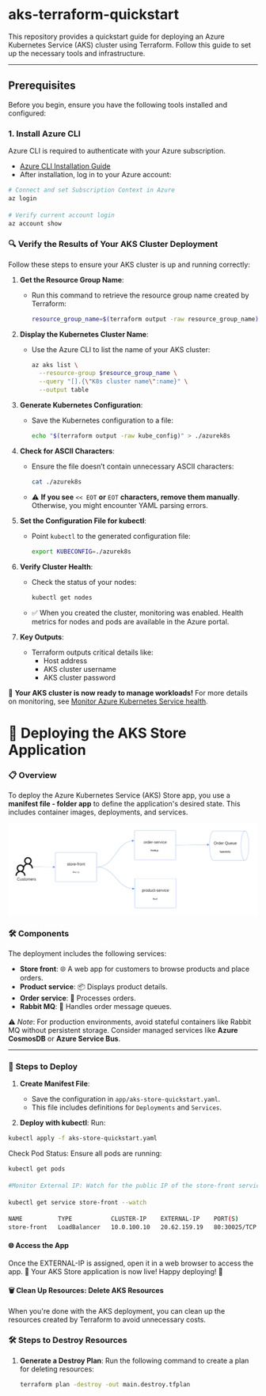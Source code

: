# aks-terraform-quickstart

This repository provides a quickstart guide for deploying an Azure Kubernetes Service (AKS) cluster using Terraform. Follow this guide to set up the necessary tools and infrastructure.

---

## Prerequisites

Before you begin, ensure you have the following tools installed and configured:

### 1. Install **Azure CLI**
Azure CLI is required to authenticate with your Azure subscription.

- [Azure CLI Installation Guide](https://learn.microsoft.com/en-us/cli/azure/install-azure-cli)
- After installation, log in to your Azure account:

```bash
# Connect and set Subscription Context in Azure
az login

# Verify current account login
az account show
```


### 🔍 Verify the Results of Your AKS Cluster Deployment

Follow these steps to ensure your AKS cluster is up and running correctly:

1. **Get the Resource Group Name**:
   - Run this command to retrieve the resource group name created by Terraform:
     ```bash
     resource_group_name=$(terraform output -raw resource_group_name)
     ```

2. **Display the Kubernetes Cluster Name**:
   - Use the Azure CLI to list the name of your AKS cluster:
     ```bash
     az aks list \
       --resource-group $resource_group_name \
       --query "[].{\"K8s cluster name\":name}" \
       --output table
     ```

3. **Generate Kubernetes Configuration**:
   - Save the Kubernetes configuration to a file:
     ```bash
     echo "$(terraform output -raw kube_config)" > ./azurek8s
     ```

4. **Check for ASCII Characters**:
   - Ensure the file doesn’t contain unnecessary ASCII characters:
     ```bash
     cat ./azurek8s
     ```
   - ⚠️ **If you see** `<< EOT` **or** `EOT` **characters, remove them manually**. Otherwise, you might encounter YAML parsing errors.

5. **Set the Configuration File for kubectl**:
   - Point `kubectl` to the generated configuration file:
     ```bash
     export KUBECONFIG=./azurek8s
     ```

6. **Verify Cluster Health**:
   - Check the status of your nodes:
     ```bash
     kubectl get nodes
     ```
   - ✅ When you created the cluster, monitoring was enabled. Health metrics for nodes and pods are available in the Azure portal.

7. **Key Outputs**:
   - Terraform outputs critical details like:
     - Host address
     - AKS cluster username
     - AKS cluster password

🎉 **Your AKS cluster is now ready to manage workloads!** For more details on monitoring, see [Monitor Azure Kubernetes Service health](https://learn.microsoft.com/azure/aks/monitor-health).

# 🚀 Deploying the AKS Store Application

### 📋 **Overview**
To deploy the Azure Kubernetes Service (AKS) Store app, you use a **manifest file - folder app** to define the application's desired state. This includes container images, deployments, and services.

![image app](image.png)

### 🛠️ **Components**
The deployment includes the following services:
- **Store front**: 🌐 A web app for customers to browse products and place orders.
- **Product service**: 📦 Displays product details.
- **Order service**: 🛒 Processes orders.
- **Rabbit MQ**: 📨 Handles order message queues.

⚠️ *Note*: For production environments, avoid stateful containers like Rabbit MQ without persistent storage. Consider managed services like **Azure CosmosDB** or **Azure Service Bus**.

---

### 📂 **Steps to Deploy**
1. **Create Manifest File**:
   - Save the configuration in `app/aks-store-quickstart.yaml`.
   - This file includes definitions for `Deployments` and `Services`.

2. **Deploy with kubectl**:
Run:
```bash
kubectl apply -f aks-store-quickstart.yaml
```

Check Pod Status: Ensure all pods are running:

```bash
kubectl get pods

#Monitor External IP: Watch for the public IP of the store-front service:

kubectl get service store-front --watch

NAME          TYPE           CLUSTER-IP    EXTERNAL-IP    PORT(S)        AGE
store-front   LoadBalancer   10.0.100.10   20.62.159.19   80:30025/TCP   4h5m
```

#### 🌐 Access the App
Once the EXTERNAL-IP is assigned, open it in a web browser to access the app.
🎉 Your AKS Store application is now live! Happy deploying! 🚀


#### 🗑️ Clean Up Resources: Delete AKS Resources

When you're done with the AKS deployment, you can clean up the resources created by Terraform to avoid unnecessary costs.

### 🛠️ **Steps to Destroy Resources**
1. **Generate a Destroy Plan**:
   Run the following command to create a plan for deleting resources:
   ```bash
   terraform plan -destroy -out main.destroy.tfplan